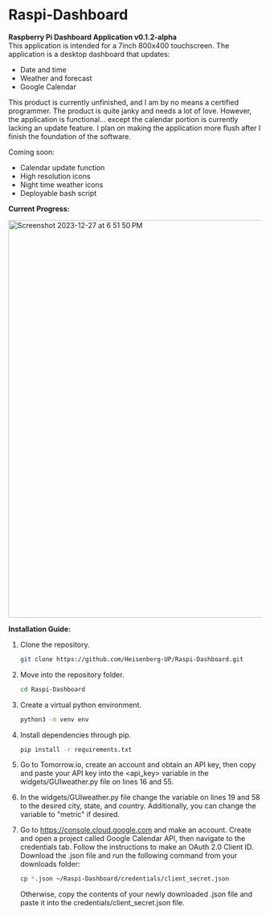 # Raspi-Dashboard
**Raspberry Pi Dashboard Application v0.1.2-alpha**      
This application is intended for a 7inch 800x400 touchscreen. The application is a desktop dashboard that updates:
- Date and time
- Weather and forecast
- Google Calendar

This product is currently unfinished, and I am by no means a certified programmer. The product is quite janky and needs a lot of love. However, the application is functional... except the calendar portion is currently lacking an update feature. I plan on making the application more flush after I finish the foundation of the software.

Coming soon:
- Calendar update function
- High resolution icons
- Night time weather icons
- Deployable bash script

**Current Progress:**

<img width="792" alt="Screenshot 2023-12-27 at 6 51 50 PM" src="https://github.com/Heisenberg-UP/Raspi-Dashboard/assets/99283516/789649ef-d56b-475a-aec4-593d8bdf3dd4">  


**Installation Guide:**

1. Clone the repository.
   ```bash
   git clone https://github.com/Heisenberg-UP/Raspi-Dashboard.git
   ```

2. Move into the repository folder.
   ```bash
   cd Raspi-Dashboard
   ```

3. Create a virtual python environment.
   ```bash
   python3 -m venv env
   ```

4. Install dependencies through pip.
   ```bash
   pip install -r requirements.txt
   ```

5. Go to Tomorrow.io, create an account and obtain an API key, then copy and paste your API key into the <api_key> variable in the widgets/GUIweather.py file on lines 16 and 55.

6. In the widgets/GUIweather.py file change the <location> variable on lines 19 and 58 to the desired city, state, and country. Additionally, you can change the <units> variable to "metric" if desired.

7. Go to https://console.cloud.google.com and make an account. Create and open a project called Google Calendar API, then navigate to the credentials tab. Follow the instructions to make an OAuth 2.0 Client ID. Download the .json file and run the following command from your downloads folder:
   ```bash
   cp *.json ~/Raspi-Dashboard/credentials/client_secret.json
   ```
   Otherwise, copy the contents of your newly downloaded .json file and paste it into the credentials/client_secret.json file.
